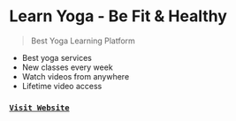 # Learn Yoga - Be Fit & Healthy
> Best Yoga Learning Platform

- Best yoga services
- New classes every week
- Watch videos from anywhere
- Lifetime video access

### [`Visit Website`](https://ber-yoga-srt.netlify.app)